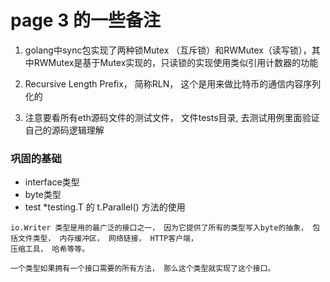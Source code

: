 page 3 的一些备注
========================================


1. golang中sync包实现了两种锁Mutex （互斥锁）和RWMutex（读写锁），其中RWMutex是基于Mutex实现的，只读锁的实现使用类似引用计数器的功能

2. Recursive Length Prefix， 简称RLN， 这个是用来做比特币的通信内容序列化的

3. 注意要看所有eth源码文件的测试文件， 文件tests目录, 去测试用例里面验证自己的源码逻辑理解


### 巩固的基础
-   interface类型
-   byte类型
-   test *testing.T 的 t.Parallel() 方法的使用



```
io.Writer 类型是用的最广泛的接口之一， 因为它提供了所有的类型写入byte的抽象， 包括文件类型， 内存缓冲区， 网络链接， HTTP客户端，
压缩工具， 哈希等等。

一个类型如果拥有一个接口需要的所有方法， 那么这个类型就实现了这个接口。



```


